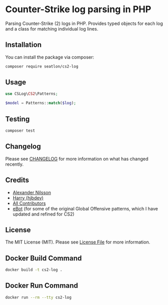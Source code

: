 # Counter-Strike log parsing in PHP

<!-- [![Latest Version on Packagist](https://img.shields.io/packagist/v/hjbdev/cs-log-parser-php.svg?style=flat-square)](https://packagist.org/packages/hjbdev/cs-log-parser-php)
[![Tests](https://img.shields.io/github/actions/workflow/status/hjbdev/cs-log-parser-php/run-tests.yml?branch=main&label=tests&style=flat-square)](https://github.com/hjbdev/cs-log-parser-php/actions/workflows/run-tests.yml)
[![Total Downloads](https://img.shields.io/packagist/dt/hjbdev/cs-log-parser-php.svg?style=flat-square)](https://packagist.org/packages/hjbdev/cs-log-parser-php) -->

Parsing Counter-Strike (2) logs in PHP. Provides typed objects for each log and a class for matching individual log lines.


## Installation

You can install the package via composer:

```bash
composer require seatlon/cs2-log
```

## Usage

```php
use CSLog\CS2\Patterns;

$model = Patterns::match($log);
```

## Testing

```bash
composer test
```

## Changelog

Please see [CHANGELOG](CHANGELOG.md) for more information on what has changed recently.

## Credits

- [Alexander Nilsson](https://github.com/SeatloN)
- [Harry (hjbdev)](https://github.com/hjbdev)
- [All Contributors](../../contributors)
- [eBot](https://github.com/deStrO/eBot-CSGO) (for some of the original Global Offensive patterns, which I have updated and refined for CS2)

## License

The MIT License (MIT). Please see [License File](LICENSE.md) for more information.

## Docker Build Command
```bash
docker build -t cs2-log .
```

## Docker Run Command
```bash
docker run --rm --tty cs2-log
```